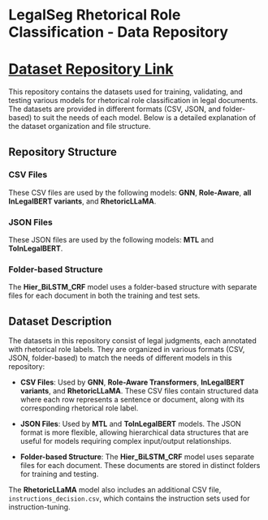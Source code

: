# LegalSeg Rhetorical Role Classification - Data Repository
# [Dataset Repository Link](https://drive.google.com/file/d/1my359TGjmDDzAf9lh0zcL-PgCcnQd_Z3/view?usp=sharing)
This repository contains the datasets used for training, validating, and testing various models for rhetorical role classification in legal documents. The datasets are provided in different formats (CSV, JSON, and folder-based) to suit the needs of each model. Below is a detailed explanation of the dataset organization and file structure.

## Repository Structure

### CSV Files

These CSV files are used by the following models: **GNN**, **Role-Aware**, **all InLegalBERT variants**, and **RhetoricLLaMA**.



### JSON Files

These JSON files are used by the following models: **MTL** and **ToInLegalBERT**.


### Folder-based Structure

The **Hier_BiLSTM_CRF** model uses a folder-based structure with separate files for each document in both the training and test sets.


## Dataset Description

The datasets in this repository consist of legal judgments, each annotated with rhetorical role labels. They are organized in various formats (CSV, JSON, folder-based) to match the needs of different models in this repository:

- **CSV Files**: Used by **GNN**, **Role-Aware Transformers**, **InLegalBERT variants**, and **RhetoricLLaMA**. These CSV files contain structured data where each row represents a sentence or document, along with its corresponding rhetorical role label.
  
- **JSON Files**: Used by **MTL** and **ToInLegalBERT** models. The JSON format is more flexible, allowing hierarchical data structures that are useful for models requiring complex input/output relationships.

- **Folder-based Structure**: The **Hier_BiLSTM_CRF** model uses separate files for each document. These documents are stored in distinct folders for training and testing.

The **RhetoricLLaMA** model also includes an additional CSV file, `instructions_decision.csv`, which contains the instruction sets used for instruction-tuning.
